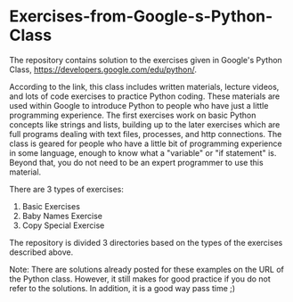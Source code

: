 Exercises-from-Google-s-Python-Class
====================================

The repository contains solution to the exercises given in Google's Python Class, https://developers.google.com/edu/python/.

According to the link, this class includes written materials, lecture videos, and lots of code exercises to practice Python coding. These materials are used within Google to introduce Python to people who have just a little programming experience. The first exercises work on basic Python concepts like strings and lists, building up to the later exercises which are full programs dealing with text files, processes, and http connections. The class is geared for people who have a little bit of programming experience in some language, enough to know what a "variable" or "if statement" is. Beyond that, you do not need to be an expert programmer to use this material.

There are 3 types of exercises:

1. Basic Exercises
2. Baby Names Exercise
3. Copy Special Exercise


The repository is divided 3 directories based on the types of the exercises described above.

Note: There are solutions already posted for these examples on the URL of the Python class. However, it still makes for good practice if you do not refer to the solutions. In addition, it is a good way pass time ;)
